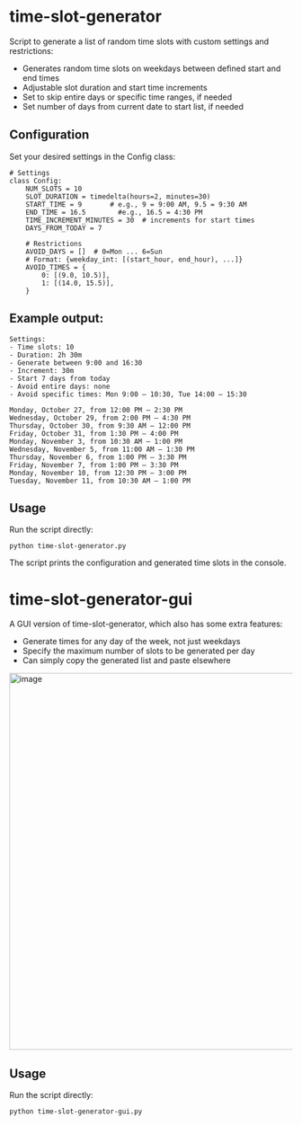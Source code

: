 # time-slot-generator
Script to generate a list of random time slots with custom settings and restrictions:
- Generates random time slots on weekdays between defined start and end times
- Adjustable slot duration and start time increments
- Set to skip entire days or specific time ranges, if needed
- Set number of days from current date to start list, if needed

## Configuration
Set your desired settings in the Config class:
```
# Settings
class Config:
    NUM_SLOTS = 10
    SLOT_DURATION = timedelta(hours=2, minutes=30)
    START_TIME = 9       # e.g., 9 = 9:00 AM, 9.5 = 9:30 AM
    END_TIME = 16.5        #e.g., 16.5 = 4:30 PM
    TIME_INCREMENT_MINUTES = 30  # increments for start times
    DAYS_FROM_TODAY = 7

    # Restrictions
    AVOID_DAYS = []  # 0=Mon ... 6=Sun
    # Format: {weekday_int: [(start_hour, end_hour), ...]}
    AVOID_TIMES = {
        0: [(9.0, 10.5)],
        1: [(14.0, 15.5)],
    }
```
## Example output:
```
Settings:
- Time slots: 10
- Duration: 2h 30m
- Generate between 9:00 and 16:30
- Increment: 30m
- Start 7 days from today
- Avoid entire days: none
- Avoid specific times: Mon 9:00 – 10:30, Tue 14:00 – 15:30

Monday, October 27, from 12:00 PM – 2:30 PM   
Wednesday, October 29, from 2:00 PM – 4:30 PM 
Thursday, October 30, from 9:30 AM – 12:00 PM 
Friday, October 31, from 1:30 PM – 4:00 PM    
Monday, November 3, from 10:30 AM – 1:00 PM   
Wednesday, November 5, from 11:00 AM – 1:30 PM
Thursday, November 6, from 1:00 PM – 3:30 PM  
Friday, November 7, from 1:00 PM – 3:30 PM    
Monday, November 10, from 12:30 PM – 3:00 PM  
Tuesday, November 11, from 10:30 AM – 1:00 PM
```
## Usage
Run the script directly:
```
python time-slot-generator.py
```
The script prints the configuration and generated time slots in the console.

# time-slot-generator-gui
A GUI version of time-slot-generator, which also has some extra features: 
- Generate times for any day of the week, not just weekdays
- Specify the maximum number of slots to be generated per day
- Can simply copy the generated list and paste elsewhere

<img width="715" height="671" alt="image" src="https://github.com/user-attachments/assets/a0cb486f-cec1-4cb5-afc0-cd8358a13588" />

## Usage
Run the script directly:
```
python time-slot-generator-gui.py
```

